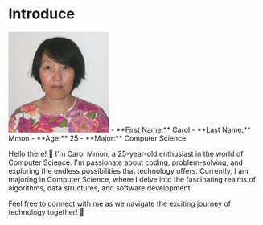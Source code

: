 # Introduce

<img src="https://github.com/CarolZhou01/learnWithKevin/blob/main/my-bio.jpg" width="200" height="200"> 
- **First Name:** Carol
- **Last Name:** Mmon
- **Age:** 25
- **Major:** Computer Science

Hello there! 👋 I'm Carol Mmon, a 25-year-old enthusiast in the world of Computer Science. I'm passionate about coding, problem-solving, and exploring the endless possibilities that technology offers. Currently, I am majoring in Computer Science, where I delve into the fascinating realms of algorithms, data structures, and software development.

Feel free to connect with me as we navigate the exciting journey of technology together! 🚀



